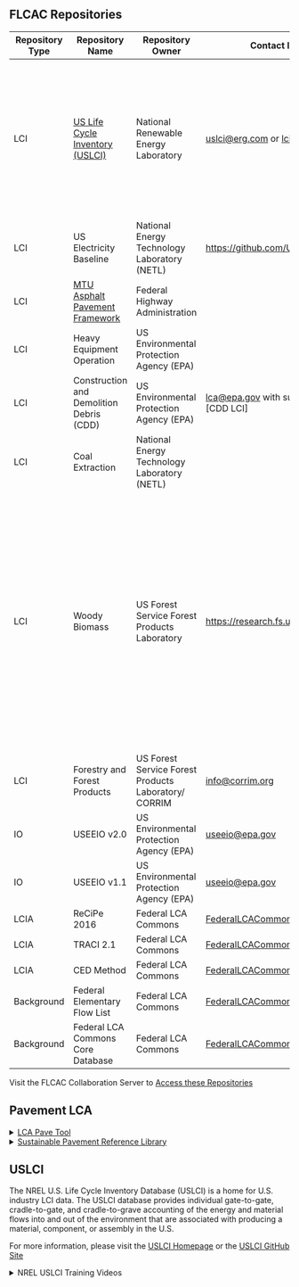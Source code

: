 ## FLCAC Repositories

 | Repository Type | Repository Name                          | Repository Owner                                     | Contact Information                                           | Upcoming Updates |
| --------------- | ---------------------------------------- | ---------------------------------------------------- | ------------------------------------------------------------- | ---------------- |
| LCI             | [US Life Cycle Inventory (USLCI)](OtherResources.md#uslci)         | National Renewable Energy Laboratory                 | uslci@erg.com or lci@nrel.com                                 |USLCI is updated quarterly. Expected data in the Q3/September 2024 release of USLCI includes non-transport combustion updates and cobalt sulfate production.               |
| LCI             | US Electricity Baseline                  | National Energy Technology Laboratory (NETL)         | https://github.com/USEPA/ElectricityLCI                       |
| LCI             | [MTU Asphalt Pavement Framework](OtherResources.md#pavement-lca)           | Federal Highway Administration                       |                                                               |                  |
| LCI             | Heavy Equipment Operation                | US Environmental Protection Agency (EPA)             |                                                               |                  |
| LCI             | Construction and Demolition Debris (CDD) | US Environmental Protection Agency (EPA)             | lca@epa.gov with subject line containing [CDD LCI]            |
| LCI             | Coal Extraction                          | National Energy Technology Laboratory (NETL)         |                                                               |                  |
| LCI             | Woody Biomass                            | US Forest Service Forest Products Laboratory         | https://research.fs.usda.gov/fpl/contactus                                                              |Updates are underway to integrate USLCI as a library and to add more processes for the full forest product’s supply chain from forest management and harvesting to primary forest products like lumber and secondary forest products like wood flooring to this repository                  |
| LCI             | Forestry and Forest Products             | US Forest Service Forest Products Laboratory/ CORRIM | info@corrim.org                                                              |                  |
| IO              | USEEIO v2.0                              | US Environmental Protection Agency (EPA)             | [useeio@epa.gov](mailto:useeio@epa.gov)                       |                  |
| IO              | USEEIO v1.1                              | US Environmental Protection Agency (EPA)             | [useeio@epa.gov](mailto:useeio@epa.gov)                       |                  |
| LCIA            | ReCiPe 2016                              | Federal LCA Commons                                  | [FederalLCACommons@erg.com](mailto:FederalLCACommons@erg.com) |                  |
| LCIA            | TRACI 2.1                                | Federal LCA Commons                                  | [FederalLCACommons@erg.com](mailto:FederalLCACommons@erg.com) |                  |
| LCIA            | CED Method                               | Federal LCA Commons                                  | [FederalLCACommons@erg.com](mailto:FederalLCACommons@erg.com) |                  |
| Background      | Federal Elementary Flow List             | Federal LCA Commons                                  | [FederalLCACommons@erg.com](mailto:FederalLCACommons@erg.com) |                  |
| Background      | Federal LCA Commons Core Database        | Federal LCA Commons                                  | [FederalLCACommons@erg.com](mailto:FederalLCACommons@erg.com) |                  |

Visit the FLCAC Collaboration Server to [Access these Repositories](https://www.lcacommons.gov/lca-collaboration)
 ## Pavement LCA
<details>
 <summary><a href="https://www.fhwa.dot.gov/pavement/lcatool/">LCA Pave Tool</a></b></summary>

LCA Pave is a Microsoft® Excel® based tool developed by FHWA that can be used to assess environmental impacts of pavement material and design decisions. <br></br> The tool is intended to be used as a training and informational product only and for voluntary use by agencies and individuals with an understanding of fundamental LCA principles. Its use is not required by Federal statute or regulation. <br></br> -FHWA.dot.gov

</details>

<details>
 <summary><a href="https://www.fhwa.dot.gov/pavement/sustainability/library/">Sustainable Pavement Reference Library</a></b></summary>

This website links to many useful resources regarding pavement LCA, pavement EPDs and sustainable pavement programs.

</details>

## USLCI
The NREL U.S. Life Cycle Inventory Database (USLCI) is a home for U.S. industry LCI data. The USLCI database provides individual gate-to-gate, cradle-to-gate, and cradle-to-grave accounting of the energy and material flows into and out of the environment that are associated with producing a material, component, or assembly in the U.S.

For more information, please visit the [USLCI Homepage](https://www.nrel.gov/analysis/lci.html) or the [USLCI GitHub Site](https://github.com/FLCAC-admin/uslci-content)


<details>
 <summary><a>NREL USLCI Training Videos</a></b></summary>
 
- [Access & Download the USLCI Database](https://www.youtube.com/watch?v=4att9Fj8jtk&list=PLmIn8Hncs7bFUOyXZNGXwG4LtdoTfLz6Q&index=2&t=0s)</br>
- [How to Navigate the USLCI Database](https://www.youtube.com/watch?v=7zzVVPXbN00&list=PLmIn8Hncs7bFUOyXZNGXwG4LtdoTfLz6Q&index=4)</br>
- [How to Import the USLCI Database into Open-Source LCA Software](https://www.youtube.com/watch?v=YLao5jC5b_0&list=PLmIn8Hncs7bFUOyXZNGXwG4LtdoTfLz6Q&index=5)</br>
- [How to Track USLCI Database Versioning](https://www.youtube.com/watch?v=6aaZVYVRkGc&list=PLmIn8Hncs7bFUOyXZNGXwG4LtdoTfLz6Q&index=6)</br>
- [Using USLCI Data Submission Handbook to Submit Data](https://www.youtube.com/watch?v=jecyDLHu6OQ&list=PLmIn8Hncs7bFUOyXZNGXwG4LtdoTfLz6Q&index=7)</br>
- [How to Align Your Data with the USLCI Database Structure](https://www.youtube.com/watch?v=8l302KlRvkY&list=PLmIn8Hncs7bFUOyXZNGXwG4LtdoTfLz6Q&index=8)</br>
